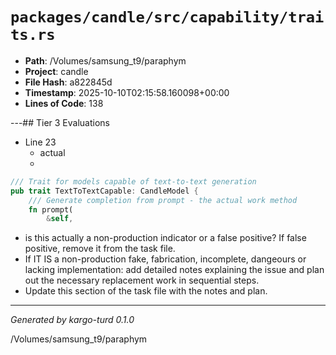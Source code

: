 # `packages/candle/src/capability/traits.rs`

- **Path**: /Volumes/samsung_t9/paraphym
- **Project**: candle
- **File Hash**: a822845d  
- **Timestamp**: 2025-10-10T02:15:58.160098+00:00  
- **Lines of Code**: 138

---## Tier 3 Evaluations


- Line 23
  - actual
  - 

```rust
/// Trait for models capable of text-to-text generation
pub trait TextToTextCapable: CandleModel {
    /// Generate completion from prompt - the actual work method
    fn prompt(
        &self,
```

- is this actually a non-production indicator or a false positive? If false positive, remove it from the task file.
- If IT IS a non-production fake, fabrication, incomplete, dangeours or lacking implementation: add detailed notes explaining the issue and plan out the necessary replacement work in sequential steps. 
- Update this section of the task file with the notes and plan.

---

*Generated by kargo-turd 0.1.0*

/Volumes/samsung_t9/paraphym